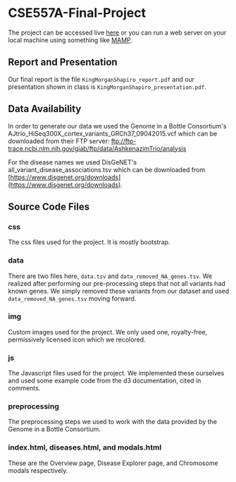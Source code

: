 # CSE557A-Final-Project

The project can be accessed live [here](https://spencerking.github.io/index.html) or you can run a web server on your local machine using something like [MAMP](https://www.mamp.info/).

## Report and Presentation

Our final report is the file `KingMorganShapiro_report.pdf` and our presentation shown in class is `KingMorganShapiro_presentation.pdf`.

## Data Availability

In order to generate our data we used the Genome in a Bottle Consortium's AJtrio_HiSeq300X_cortex_variants_GRCh37_09042015.vcf which can be downloaded from their FTP server: ftp://ftp-trace.ncbi.nlm.nih.gov/giab/ftp/data/AshkenazimTrio/analysis

For the disease names we used DisGeNET's all_variant_disease_associations.tsv which can be downloaded from [https://www.disgenet.org/downloads](https://www.disgenet.org/downloads).

## Source Code Files

### css
The css files used for the project.
It is mostly bootstrap.

### data
There are two files here, `data.tsv` and `data_removed_NA_genes.tsv`.
We realized after performing our pre-processing steps that not all variants had known genes.
We simply removed these variants from our dataset and used `data_removed_NA_genes.tsv` moving forward.

### img
Custom images used for the project.
We only used one, royalty-free, permissively licensed icon which we recolored.

### js
The Javascript files used for the project.
We implemented these ourselves and used some example code from the d3 documentation, cited in comments.

### preprocessing
The preprocessing steps we used to work with the data provided by the Genome in a Bottle Consortium.

### index.html, diseases.html, and modals.html
These are the Overview page, Disease Explorer page, and Chromosome modals respectively.
